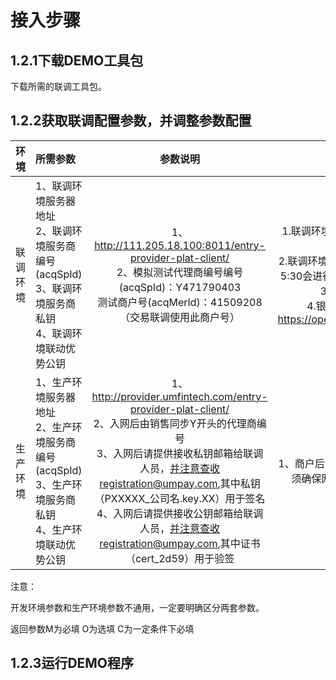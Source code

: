 # 接入步骤

## 1.2.1下载DEMO工具包

下载所需的联调工具包。

## 1.2.2获取联调配置参数，并调整参数配置

            
|	环境	 |	所需参数	  |	 参数说明 	|	环境说明 	|
|:--------:|:--------|:--------:|:--------:|
|联调环境|1、联调环境服务器地址<br> 2、联调环境服务商编号(acqSpId)<br> 3、联调环境服务商私钥<br> 4、联调环境联动优势公钥|1、http://111.205.18.100:8011/entry-provider-plat-client/<br> 2、模拟测试代理商编号编号(acqSpId)：Y471790403<br> 测试商户号(acqMerId)：41509208（交易联调使用此商户号）|1.联调环境不是实际下短信，实际联调请联系开发人员提供短信验证码<br>2.联调环境会在每天上午10：00——10:30，下午5:00——5:30会进行环境更新会存在系统不稳定的情况，请各位知晓<br>3.联调环境微信下午16点后暂时不能交易<br>4.银联二位码需要配合开放平台上测试，路径：https://open.unionpay.com/ajweb/help/qrcodeFormPage|
|生产环境|1、生产环境服务器地址<br> 2、生产环境服务商编号(acqSpId)<br> 3、生产环境服务商私钥<br> 4、生产环境联动优势公钥|1、http://provider.umfintech.com/entry-provider-plat-client/<br>2、入网后由销售同步Y开头的代理商编号<br>3、入网后请提供接收私钥邮箱给联调人员，并注意查收registration@umpay.com,其中私钥（PXXXXX_公司名.key.XX）用于签名<br>4、入网后请提供接收公钥邮箱给联调人员，并注意查收registration@umpay.com,其中证书（cert_2d59）用于验签|1、商户后台通知地址：切忌后台通知地址为公网地址，且必须确保网络通畅。否则商户将不能收到后台结果通知。|

注意：

开发环境参数和生产环境参数不通用，一定要明确区分两套参数。

返回参数M为必填 O为选填 C为一定条件下必填

## 1.2.3运行DEMO程序
